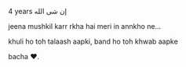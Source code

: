 
4 years إن شى الله

jeena mushkil karr rkha hai meri in annkho ne...

khuli ho toh talaash  aapki, band ho toh khwab aapke 




bacha ❤️.
